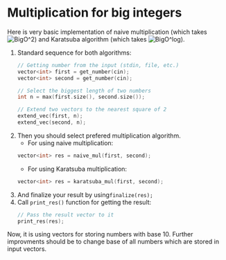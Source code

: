 # Multiplication for big integers

Here is very basic implementation of naive multiplication (which takes ![BigO^2](https://upload.wikimedia.org/math/d/d/d/ddd68bd29c2494cbe63f203a70e544e3.png))
and Karatsuba algorithm (which takes ![BigO^log](https://upload.wikimedia.org/math/a/f/0/af0bdd77b22562e62e5ba2233558d7bd.png)).

1. Standard sequence for both algorithms:
    ```C++
    // Getting number from the input (stdin, file, etc.)
    vector<int> first = get_number(cin);
    vector<int> second = get_number(cin);

    // Select the biggest length of two numbers
    int n = max(first.size(), second.size());

    // Extend two vectors to the nearest square of 2
    extend_vec(first, n);
    extend_vec(second, n);   
    ```
2. Then you should select prefered multiplication algorithm.
    - For using naive multiplication:
    ```C++
    vector<int> res = naive_mul(first, second);
    ```
    - For using Karatsuba multiplication:
    ```C++
    vector<int> res = karatsuba_mul(first, second);
    ```
3. And finalize your result by using`finalize(res);`
4. Call `print_res()` function for getting the result:
    ```C++
    // Pass the result vector to it
    print_res(res);
    ```

Now, it is using vectors for storing numbers with base 10. Further improvments should be
to change base of all numbers which are stored in input vectors.
